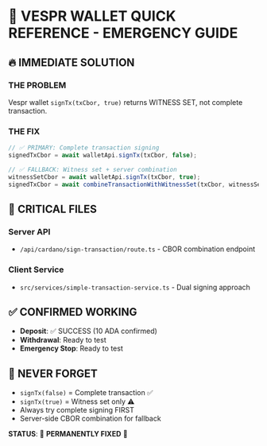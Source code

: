 # 🚨 VESPR WALLET QUICK REFERENCE - EMERGENCY GUIDE

## 🔥 **IMMEDIATE SOLUTION**

### **THE PROBLEM**
Vespr wallet `signTx(txCbor, true)` returns WITNESS SET, not complete transaction.

### **THE FIX**
```typescript
// ✅ PRIMARY: Complete transaction signing
signedTxCbor = await walletApi.signTx(txCbor, false);

// ✅ FALLBACK: Witness set + server combination
witnessSetCbor = await walletApi.signTx(txCbor, true);
signedTxCbor = await combineTransactionWithWitnessSet(txCbor, witnessSetCbor);
```

## 🎯 **CRITICAL FILES**

### **Server API**
- `/api/cardano/sign-transaction/route.ts` - CBOR combination endpoint

### **Client Service**
- `src/services/simple-transaction-service.ts` - Dual signing approach

## ✅ **CONFIRMED WORKING**
- **Deposit**: ✅ SUCCESS (10 ADA confirmed)
- **Withdrawal**: Ready to test
- **Emergency Stop**: Ready to test

## 🚨 **NEVER FORGET**
- `signTx(false)` = Complete transaction ✅
- `signTx(true)` = Witness set only ⚠️
- Always try complete signing FIRST
- Server-side CBOR combination for fallback

**STATUS**: 🎉 **PERMANENTLY FIXED** 🎉
